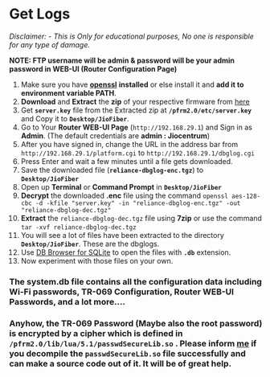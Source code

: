 # Get Logs

*Disclaimer: - This is Only for educational purposes, No one is responsible for any type of damage.*

**NOTE:  FTP username will be admin & password will be your admin password in WEB-UI (Router Configuration Page)**

1. Make sure you have [**openssl**](https://wiki.openssl.org/index.php/Binaries) **installed** or else install it and **add it to environment variable PATH**.
2. **Download** and **Extract** the **zip** of your respective firmware from [here](https://github.com/itsyourap/JioFiber-Home-Gateway/Firmwares/)
3. Get **`server.key`** file from the Extracted zip at **`/pfrm2.0/etc/server.key`** and Copy it to **`Desktop/JioFiber`**.
4. Go to Your **Router WEB-UI Page** (`http://192.168.29.1`) and Sign in as **Admin**. (The default credentials are **admin : Jiocentrum**)
5. After you have signed in, change the URL in the address bar from `http://192.168.29.1/platform.cgi` to `http://192.168.29.1/dbglog.cgi`
6. Press Enter and wait a few minutes until a file gets downloaded. 
7. Save the downloaded file (**`reliance-dbglog-enc.tgz`**) to **`Desktop/JioFiber`**
8. Open up **Terminal** or **Command Prompt** in **`Desktop/JioFiber`**
9. **Decrypt** the downloaded **.enc** file using the command 
`openssl aes-128-cbc -d -kfile "server.key" -in "reliance-dbglog-enc.tgz" -out "reliance-dbglog-dec.tgz"`
10. **Extract** the `reliance-dbglog-dec.tgz` file using **7zip** or use the command `tar -xvf reliance-dbglog-dec.tgz`
11. You will see a lot of files have been extracted to the directory **`Desktop/JioFiber`**. These are the dbglogs.
12. Use [DB Browser for SQLite](https://sqlitebrowser.org/) to open the files with **`.db`** extension. 
13. Now experiment with those files on your own.

### The system.db file contains all the configuration data including Wi-Fi passwords, TR-069 Configuration, Router WEB-UI Passwords, and a lot more....

### Anyhow, the TR-069 Password (Maybe also the root password) is encrypted by a cipher which is defined in `/pfrm2.0/lib/lua/5.1/passwdSecureLib.so` . Please inform [me](https://t.me/itsyourap) if you decompile the `passwdSecureLib.so` file successfully and can make a source code out of it. It will be of great help.